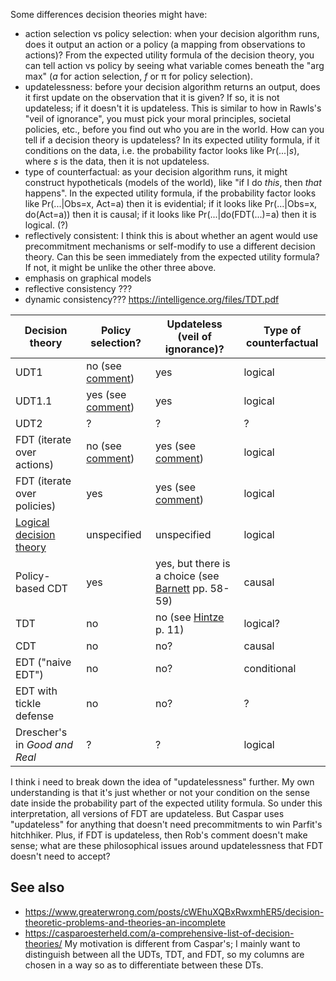 Some differences decision theories might have:

* action selection vs policy selection: when your decision algorithm runs,
  does it output an action or a policy (a mapping from observations to
  actions)? From the expected utility formula of the decision theory,
  you can tell action vs policy by seeing what variable comes beneath
  the "arg max" (*a* for action selection, *f* or π for policy selection).
* updatelessness: before your decision algorithm returns an output,
  does it first update on the observation that it is given? If so,
  it is not updateless; if it doesn't it is updateless. This is
  similar to how in Rawls's "veil of ignorance", you must pick your
  moral principles, societal policies, etc., before you find out who
  you are in the world. How can you tell if a decision theory is
  updateless? In its expected utility formula, if it conditions
  on the data, i.e. the probability factor looks like Pr(...|*s*),
  where *s* is the data, then it is not updateless.
* type of counterfactual: as your decision algorithm runs, it might
  construct hypotheticals (models of the world),
  like "if I do _this_, then _that_ happens".
  In the expected utility formula, if the probability factor
  looks like Pr(...|Obs=x, Act=a) then it is evidential;
  if it looks like Pr(...|Obs=x, do(Act=a)) then it is causal;
  if it looks like Pr(...|do(FDT(...)=a) then it is logical. (?)
* reflectively consistent: I think this is about whether an agent
  would use precommitment mechanisms or self-modify to use a
  different decision theory.  Can this be seen immediately from
  the expected utility formula? If not, it might be unlike the
  other three above.
* emphasis on graphical models
* reflective consistency ???
* dynamic consistency??? https://intelligence.org/files/TDT.pdf

|Decision theory|Policy selection?|Updateless (veil of ignorance)?|Type of counterfactual|
|-------------|-----------------|-------------------------------|------------------------|
|UDT1          | no (see [comment](https://www.greaterwrong.com/posts/2THFt7BChfCgwYDeA/let-s-discuss-functional-decision-theory/comment/6xLQAfYu4rJTN3MWJ))             | yes                           | logical                    |
|UDT1.1        | yes (see [comment](https://www.greaterwrong.com/posts/2THFt7BChfCgwYDeA/let-s-discuss-functional-decision-theory/comment/6xLQAfYu4rJTN3MWJ))             | yes                           | logical                    |
|UDT2|?|?|?|
|FDT (iterate over actions)          | no (see [comment](https://www.greaterwrong.com/posts/2THFt7BChfCgwYDeA/let-s-discuss-functional-decision-theory/comment/6xLQAfYu4rJTN3MWJ))              | yes (see [comment](https://www.lesswrong.com/posts/9BYo6Q9qBMXWLjqPS/miri-decisions-are-for-making-bad-outcomes-inconsistent#JJBt6eitzzrWPukSp "“accepting FDT doesn't necessarily require a commitment to some of the philosophical ideas associated with updatelessness and logical prior probability that MIRI, Wei Dai, or other FDT proponents happen to accept”"))                           | logical                    |
|FDT (iterate over policies) | yes | yes (see [comment](https://www.lesswrong.com/posts/9BYo6Q9qBMXWLjqPS/miri-decisions-are-for-making-bad-outcomes-inconsistent#JJBt6eitzzrWPukSp "“accepting FDT doesn't necessarily require a commitment to some of the philosophical ideas associated with updatelessness and logical prior probability that MIRI, Wei Dai, or other FDT proponents happen to accept”")) | logical |
|[Logical decision theory](https://arbital.com/p/logical_dt/?l=5gc)| unspecified | unspecified | logical |
|Policy-based CDT        | yes             | yes, but there is a choice (see [Barnett](https://philpapers.org/archive/BARWDT-3.pdf) pp. 58-59)                          | causal                    |
|TDT | no | no (see [Hintze](https://intelligence.org/wp-content/uploads/2014/10/Hintze-Problem-Class-Dominance-In-Predictive-Dilemmas.pdf "“TDP's failure on the Curious Benefactor is straightforward. Upon seeing the coinflip has come up tails, it updates on the sensory data and realizes that it is in the causal branch where there is no possibility of getting a million.”") p. 11) | logical?|
|CDT | no | no? | causal|
|EDT ("naive EDT") | no | no? | conditional |
|EDT with tickle defense | no | no? | ? |
|Drescher's in _Good and Real_ | ? | ? | logical |

I think i need to break down the idea of "updatelessness" further. My own understanding
is that it's just whether or not your condition on the sense date inside the probability
part of the expected utility formula. So under this interpretation, all versions of
FDT are updateless. But Caspar uses "updateless" for anything that doesn't need
precommitments to win Parfit's hitchhiker. Plus, if FDT is updateless, then Rob's comment
doesn't make sense; what are these philosophical issues around updatelessness that FDT
doesn't need to accept?

## See also

* https://www.greaterwrong.com/posts/cWEhuXQBxRwxmhER5/decision-theoretic-problems-and-theories-an-incomplete
* https://casparoesterheld.com/a-comprehensive-list-of-decision-theories/ My motivation is different from Caspar's; I mainly want to distinguish between all the UDTs, TDT, and FDT, so my columns are chosen in a way so as to differentiate between these DTs.

